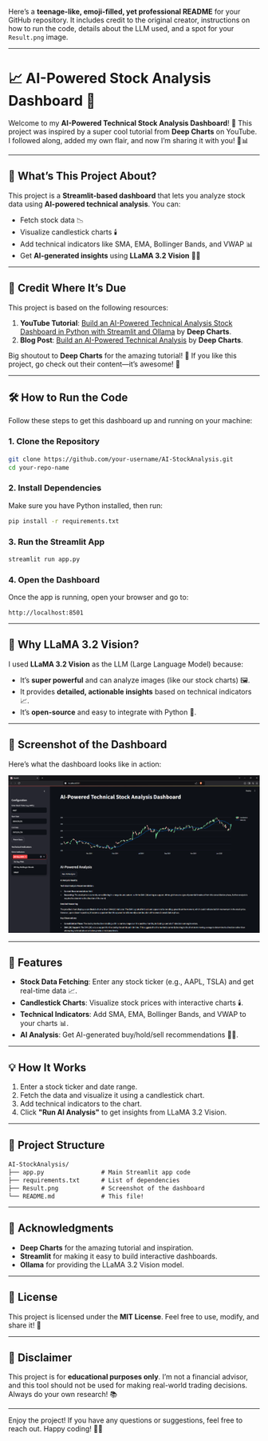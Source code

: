 Here’s a **teenage-like, emoji-filled, yet professional README** for your GitHub repository. It includes credit to the original creator, instructions on how to run the code, details about the LLM used, and a spot for your `Result.png` image.

---

# 📈 AI-Powered Stock Analysis Dashboard 🚀

Welcome to my **AI-Powered Technical Stock Analysis Dashboard**! 🎉 This project was inspired by a super cool tutorial from **Deep Charts** on YouTube. I followed along, added my own flair, and now I’m sharing it with you! 🤖📊

---

## 🌟 **What’s This Project About?**

This project is a **Streamlit-based dashboard** that lets you analyze stock data using **AI-powered technical analysis**. You can:
- Fetch stock data 📉
- Visualize candlestick charts 🕯️
- Add technical indicators like SMA, EMA, Bollinger Bands, and VWAP 📊
- Get **AI-generated insights** using **LLaMA 3.2 Vision** 🤖✨

---

## 🎥 **Credit Where It’s Due**

This project is based on the following resources:
1. **YouTube Tutorial**: [Build an AI-Powered Technical Analysis Stock Dashboard in Python with Streamlit and Ollama](https://www.youtube.com/watch?v=N3ttsxgcP9I&t=108s) by **Deep Charts**.
2. **Blog Post**: [Build an AI-Powered Technical Analysis](https://deepcharts.substack.com/p/build-an-ai-powered-technical-analysis) by **Deep Charts**.

Big shoutout to **Deep Charts** for the amazing tutorial! 🙌 If you like this project, go check out their content—it’s awesome! 🚀

---

## 🛠️ **How to Run the Code**

Follow these steps to get this dashboard up and running on your machine:

### 1. **Clone the Repository**
```bash
git clone https://github.com/your-username/AI-StockAnalysis.git
cd your-repo-name
```

### 2. **Install Dependencies**
Make sure you have Python installed, then run:
```bash
pip install -r requirements.txt
```

### 3. **Run the Streamlit App**
```bash
streamlit run app.py
```

### 4. **Open the Dashboard**
Once the app is running, open your browser and go to:
```
http://localhost:8501
```

---

## 🤖 **Why LLaMA 3.2 Vision?**

I used **LLaMA 3.2 Vision** as the LLM (Large Language Model) because:
- It’s **super powerful** and can analyze images (like our stock charts) 🖼️.
- It provides **detailed, actionable insights** based on technical indicators 📈.
- It’s **open-source** and easy to integrate with Python 🐍.

---

## 📸 **Screenshot of the Dashboard**

Here’s what the dashboard looks like in action:

![Result](Result.png)

---

## 🚀 **Features**
- **Stock Data Fetching**: Enter any stock ticker (e.g., AAPL, TSLA) and get real-time data 📈.
- **Candlestick Charts**: Visualize stock prices with interactive charts 🕯️.
- **Technical Indicators**: Add SMA, EMA, Bollinger Bands, and VWAP to your charts 📊.
- **AI Analysis**: Get AI-generated buy/hold/sell recommendations 🤖✨.

---

## 💡 **How It Works**
1. Enter a stock ticker and date range.
2. Fetch the data and visualize it using a candlestick chart.
3. Add technical indicators to the chart.
4. Click **"Run AI Analysis"** to get insights from LLaMA 3.2 Vision.

---

## 📂 **Project Structure**
```
AI-StockAnalysis/
├── app.py                # Main Streamlit app code
├── requirements.txt      # List of dependencies
├── Result.png            # Screenshot of the dashboard
└── README.md             # This file!
```

---

## 🙏 **Acknowledgments**
- **Deep Charts** for the amazing tutorial and inspiration.
- **Streamlit** for making it easy to build interactive dashboards.
- **Ollama** for providing the LLaMA 3.2 Vision model.

---

## 📜 **License**
This project is licensed under the **MIT License**. Feel free to use, modify, and share it! 🎉

---

## 🚨 **Disclaimer**
This project is for **educational purposes only**. I’m not a financial advisor, and this tool should not be used for making real-world trading decisions. Always do your own research! 📚

---

Enjoy the project! If you have any questions or suggestions, feel free to reach out. Happy coding! 🚀✨
